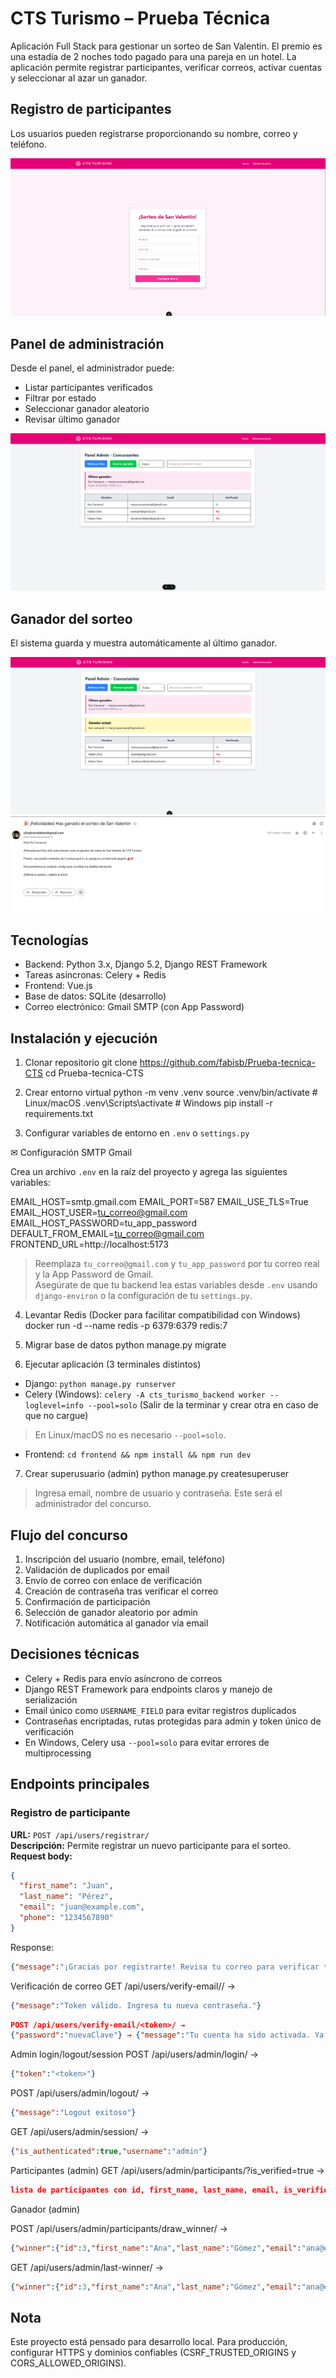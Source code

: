 # CTS Turismo – Prueba Técnica

Aplicación Full Stack para gestionar un sorteo de San Valentín. El premio es una estadía de 2 noches todo pagado para una pareja en un hotel. La aplicación permite registrar participantes, verificar correos, activar cuentas y seleccionar al azar un ganador.

## Registro de participantes

Los usuarios pueden registrarse proporcionando su nombre, correo y teléfono.

![Registro de participante](assets/ejemplo_registro.png)

## Panel de administración

Desde el panel, el administrador puede:

- Listar participantes verificados
- Filtrar por estado
- Seleccionar ganador aleatorio
- Revisar último ganador

![Panel admin](assets/ejemplo_participantes.png)

## Ganador del sorteo

El sistema guarda y muestra automáticamente al último ganador.

![Ganador](assets/ejemplo_ganador.png)
![Ganador correo](assets/ejemplo_ganador_correo.png)

## Tecnologías

- Backend: Python 3.x, Django 5.2, Django REST Framework
- Tareas asíncronas: Celery + Redis
- Frontend: Vue.js
- Base de datos: SQLite (desarrollo)
- Correo electrónico: Gmail SMTP (con App Password)

## Instalación y ejecución

1. Clonar repositorio
   git clone <https://github.com/fabisb/Prueba-tecnica-CTS>
   cd Prueba-tecnica-CTS

2. Crear entorno virtual
   python -m venv .venv
   source .venv/bin/activate # Linux/macOS
   .venv\Scripts\activate # Windows
   pip install -r requirements.txt

3. Configurar variables de entorno en `.env` o `settings.py`

✉ Configuración SMTP Gmail

Crea un archivo `.env` en la raíz del proyecto y agrega las siguientes variables:

EMAIL_HOST=smtp.gmail.com
EMAIL_PORT=587
EMAIL_USE_TLS=True
EMAIL_HOST_USER=tu_correo@gmail.com
EMAIL_HOST_PASSWORD=tu_app_password
DEFAULT_FROM_EMAIL=tu_correo@gmail.com
FRONTEND_URL=http://localhost:5173

> Reemplaza `tu_correo@gmail.com` y `tu_app_password` por tu correo real y la App Password de Gmail.  
> Asegúrate de que tu backend lea estas variables desde `.env` usando `django-environ` o la configuración de tu `settings.py`.

4. Levantar Redis (Docker para facilitar compatibilidad con Windows)
   docker run -d --name redis -p 6379:6379 redis:7

5. Migrar base de datos
   python manage.py migrate

6. Ejecutar aplicación (3 terminales distintos)

- Django: `python manage.py runserver`
- Celery (Windows): `celery -A cts_turismo_backend worker --loglevel=info --pool=solo` (Salir de la terminar y crear otra en caso de que no cargue)
> En Linux/macOS no es necesario `--pool=solo`.
- Frontend: `cd frontend && npm install && npm run dev`

7. Crear superusuario (admin)
   python manage.py createsuperuser

>Ingresa email, nombre de usuario y contraseña. Este será el administrador del concurso.


## Flujo del concurso

1. Inscripción del usuario (nombre, email, teléfono)
2. Validación de duplicados por email
3. Envío de correo con enlace de verificación
4. Creación de contraseña tras verificar el correo
5. Confirmación de participación
6. Selección de ganador aleatorio por admin
7. Notificación automática al ganador vía email

## Decisiones técnicas

- Celery + Redis para envío asíncrono de correos
- Django REST Framework para endpoints claros y manejo de serialización
- Email único como `USERNAME_FIELD` para evitar registros duplicados
- Contraseñas encriptadas, rutas protegidas para admin y token único de verificación
- En Windows, Celery usa `--pool=solo` para evitar errores de multiprocessing

## Endpoints principales

### Registro de participante
**URL:** `POST /api/users/registrar/`  
**Descripción:** Permite registrar un nuevo participante para el sorteo.  
**Request body:**
```json
{
  "first_name": "Juan",
  "last_name": "Pérez",
  "email": "juan@example.com",
  "phone": "1234567890"
}
```
Response:
```json
{"message":"¡Gracias por registrarte! Revisa tu correo para verificar tu cuenta."}
```
Verificación de correo
GET /api/users/verify-email/<token>/ → 
```json
{"message":"Token válido. Ingresa tu nueva contraseña."}
```
```json
POST /api/users/verify-email/<token>/ → 
{"password":"nuevaClave"} → {"message":"Tu cuenta ha sido activada. Ya estás participando en el sorteo."}
```
Admin login/logout/session
POST /api/users/admin/login/ → 
```json
{"token":"<token>"}
```
POST /api/users/admin/logout/ → 
```json
{"message":"Logout exitoso"}
```
GET /api/users/admin/session/ → 
```json
{"is_authenticated":true,"username":"admin"}
```
Participantes (admin)
GET /api/users/admin/participants/?is_verified=true → 
```json
lista de participantes con id, first_name, last_name, email, is_verified
```
Ganador (admin)

POST /api/users/admin/participants/draw_winner/ → 
```json
{"winner":{"id":3,"first_name":"Ana","last_name":"Gómez","email":"ana@example.com"}}
```
GET /api/users/admin/last-winner/ → 
```json
{"winner":{"id":3,"first_name":"Ana","last_name":"Gómez","email":"ana@example.com","date_won":"2025-09-30T20:15:00Z"}}
```


## Nota

Este proyecto está pensado para desarrollo local.
Para producción, configurar HTTPS y dominios confiables (CSRF_TRUSTED_ORIGINS y CORS_ALLOWED_ORIGINS).
